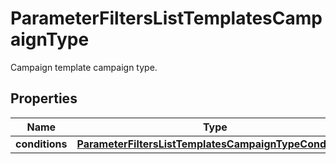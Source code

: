 

# ParameterFiltersListTemplatesCampaignType

Campaign template campaign type.

## Properties

| Name | Type | Description |
|------------ | ------------- | ------------- |
|**conditions** | [**ParameterFiltersListTemplatesCampaignTypeConditions**](ParameterFiltersListTemplatesCampaignTypeConditions.md) |  |



